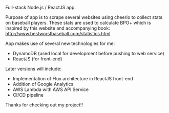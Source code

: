 Full-stack Node.js / ReactJS app.

Purpose of app is to scrape several websites using cheerio to collect stats on baseball players.  These stats are used to calculate BPO+ which is inspired by this website and accompanying book: http://www.bestworstbaseball.com/statistics.html

App makes use of several new technologies for me:
- DynamoDB (used local for development before pushing to web service)
- ReactJS (for front-end)

Later versions will include:
- Implementation of Flux architecture in ReactJS front-end
- Addition of Google Analytics
- AWS Lambda with AWS API Service
- CI/CD pipeline

Thanks for checking out my project!!
